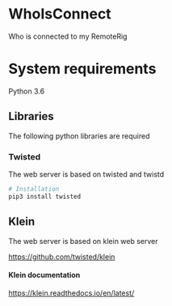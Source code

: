 # WhoIsConnect



Who is connected to my RemoteRig



# System requirements

Python 3.6



## Libraries

The following python libraries are required

### Twisted

The web server is based on twisted and twistd

```bash
# Installation
pip3 install twisted
```





## Klein

The web server is based on klein web server

<https://github.com/twisted/klein>



#### Klein documentation

<https://klein.readthedocs.io/en/latest/>



